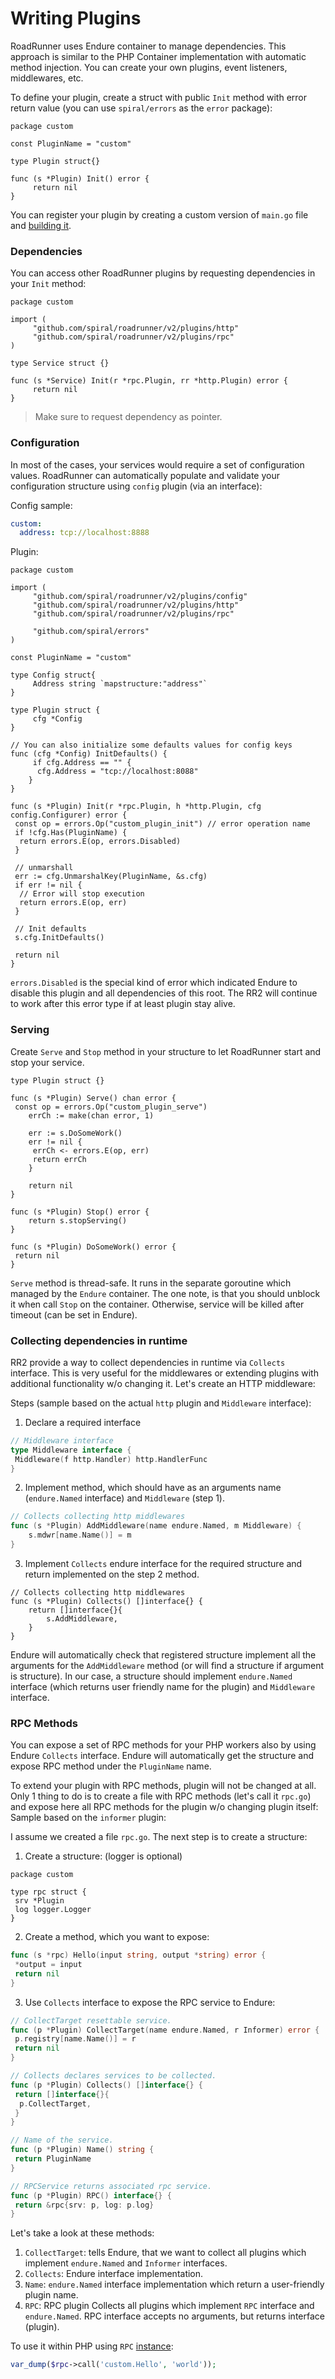 # Writing Plugins

RoadRunner uses Endure container to manage dependencies. This approach is similar to the PHP Container implementation
with automatic method injection. You can create your own plugins, event listeners, middlewares, etc.

To define your plugin, create a struct with public `Init` method with error return value (you can use `spiral/errors` as
the `error` package):

```golang
package custom

const PluginName = "custom"

type Plugin struct{}

func (s *Plugin) Init() error {
     return nil
}
```

You can register your plugin by creating a custom version of `main.go` file and [building it](/beep-beep/build.md).

### Dependencies

You can access other RoadRunner plugins by requesting dependencies in your `Init` method:

```golang
package custom

import (
     "github.com/spiral/roadrunner/v2/plugins/http"
     "github.com/spiral/roadrunner/v2/plugins/rpc"
)

type Service struct {}

func (s *Service) Init(r *rpc.Plugin, rr *http.Plugin) error {
     return nil
}
```

> Make sure to request dependency as pointer.

### Configuration

In most of the cases, your services would require a set of configuration values. RoadRunner can automatically populate
and validate your configuration structure using `config` plugin (via an interface):

Config sample:

```yaml
custom:
  address: tcp://localhost:8888
```

Plugin:

```golang
package custom

import (
     "github.com/spiral/roadrunner/v2/plugins/config"
     "github.com/spiral/roadrunner/v2/plugins/http"
     "github.com/spiral/roadrunner/v2/plugins/rpc"

     "github.com/spiral/errors"
)

const PluginName = "custom"

type Config struct{
     Address string `mapstructure:"address"`
}

type Plugin struct {
     cfg *Config
}

// You can also initialize some defaults values for config keys
func (cfg *Config) InitDefaults() {
     if cfg.Address == "" {
      cfg.Address = "tcp://localhost:8088"
    }
}

func (s *Plugin) Init(r *rpc.Plugin, h *http.Plugin, cfg config.Configurer) error {
 const op = errors.Op("custom_plugin_init") // error operation name
 if !cfg.Has(PluginName) {
  return errors.E(op, errors.Disabled)
 }

 // unmarshall 
 err := cfg.UnmarshalKey(PluginName, &s.cfg)
 if err != nil {
  // Error will stop execution
  return errors.E(op, err)
 }

 // Init defaults
 s.cfg.InitDefaults()
 
 return nil
}

```

`errors.Disabled` is the special kind of error which indicated Endure to disable this plugin and all dependencies of
this root. The RR2 will continue to work after this error type if at least plugin stay alive.

### Serving

Create `Serve` and `Stop` method in your structure to let RoadRunner start and stop your service.

```golang
type Plugin struct {}

func (s *Plugin) Serve() chan error {
 const op = errors.Op("custom_plugin_serve")
    errCh := make(chan error, 1)
    
    err := s.DoSomeWork()
    err != nil {
     errCh <- errors.E(op, err)
     return errCh
    }
    
    return nil
}

func (s *Plugin) Stop() error {
    return s.stopServing()
}

func (s *Plugin) DoSomeWork() error {
 return nil
}
```

`Serve` method is thread-safe. It runs in the separate goroutine which managed by the `Endure` container. The one note, is that you should unblock it when call `Stop` on the container. Otherwise, service will be killed after timeout (can be set in Endure).

### Collecting dependencies in runtime

RR2 provide a way to collect dependencies in runtime via `Collects` interface. This is very useful for the middlewares or extending plugins with additional functionality w/o changing it.
Let's create an HTTP middleware:

Steps (sample based on the actual `http` plugin and `Middleware` interface):

1. Declare a required interface

```go
// Middleware interface
type Middleware interface {
 Middleware(f http.Handler) http.HandlerFunc
}
```

2. Implement method, which should have as an arguments name (`endure.Named` interface) and `Middleware` (step 1).

```go
// Collects collecting http middlewares
func (s *Plugin) AddMiddleware(name endure.Named, m Middleware) {
    s.mdwr[name.Name()] = m
}
```

3. Implement `Collects` endure interface for the required structure and return implemented on the step 2 method.

```golang
// Collects collecting http middlewares
func (s *Plugin) Collects() []interface{} {
    return []interface{}{
        s.AddMiddleware,
    }
}
```

Endure will automatically check that registered structure implement all the arguments for the `AddMiddleware` method (or will find a structure if argument is structure). In our case, a structure should implement `endure.Named` interface (which returns user friendly name for the plugin) and `Middleware` interface.

### RPC Methods

You can expose a set of RPC methods for your PHP workers also by using Endure `Collects` interface. Endure will automatically get the structure and expose RPC method under the `PluginName` name.

To extend your plugin with RPC methods, plugin will not be changed at all. Only 1 thing to do is to create a file with RPC methods (let's call it `rpc.go`) and expose here all RPC methods for the plugin w/o changing plugin itself:
Sample based on the `informer` plugin:

I assume we created a file `rpc.go`. The next step is to create a structure:

1. Create a structure: (logger is optional)

```golang
package custom

type rpc struct {
 srv *Plugin
 log logger.Logger
}
```

2. Create a method, which you want to expose:

```go
func (s *rpc) Hello(input string, output *string) error {
 *output = input
 return nil
}
```

3. Use `Collects` interface to expose the RPC service to Endure:

```go
// CollectTarget resettable service.
func (p *Plugin) CollectTarget(name endure.Named, r Informer) error {
 p.registry[name.Name()] = r
 return nil
}

// Collects declares services to be collected.
func (p *Plugin) Collects() []interface{} {
 return []interface{}{
  p.CollectTarget,
 }
}

// Name of the service.
func (p *Plugin) Name() string {
 return PluginName
}

// RPCService returns associated rpc service.
func (p *Plugin) RPC() interface{} {
 return &rpc{srv: p, log: p.log}
}
```

Let's take a look at these methods:

1. `CollectTarget`: tells Endure, that we want to collect all plugins which implement `endure.Named` and `Informer` interfaces.
2. `Collects`: Endure interface implementation.
3. `Name`: `endure.Named` interface implementation which return a user-friendly plugin name.
4. `RPC`: RPC plugin Collects all plugins which implement `RPC` interface and `endure.Named`. RPC interface accepts no arguments, but returns interface (plugin).

To use it within PHP using `RPC` [instance](/beep-beep/rpc.md):

```php
var_dump($rpc->call('custom.Hello', 'world'));
```
